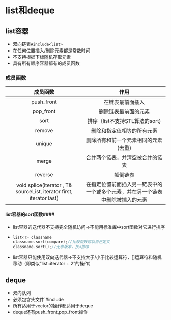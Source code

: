 # list和deque
## list容器
- 双向链表`#include<list>`
- 在任何位置插入/删除元素都是常数时间
- 不支持根据下标随机存取元素
- 具有所有顺序容器都有的成员函数
### 成员函数

|成员函数|作用|
|:-:|:-:|
|push_front|在链表最前面插入|
|pop_front|删除链表最前面的元素|
|sort|排序（list不支持STL算法的sort)|
|remove|删除和指定值相等的所有元素|
|unique|删除所有和前一个元素相同的元素(去重)|
|merge|合并两个链表，并清空被合并的链表|
|reverse|颠倒链表|
|void splice(iterator , T& sourceList, iterator first, iterator last)|在指定位置前面插入另一链表中的一个或多个元素，并在另一个链表中删除被插入的元素|

#### list容器的sort函数####
- list容器的迭代器不支持完全随机访问->不能用标准库中sort函数对它进行排序

-	```C++
	list<T> classname
	classname.sort(compare);//比较函数可以自己定义
	classname.sort();//无参版本，按<排序
	```

- list容器只能使用双向迭代器->不支持大于/小于比较运算符，[]运算符和随机移动（即类似“list::iterator + 2”的操作）
## deque
- 双向队列
- 必须包含头文件`#include<deque>
- 所有适用于vector的操作都适用于deque
- deque还有push_front,pop_front操作